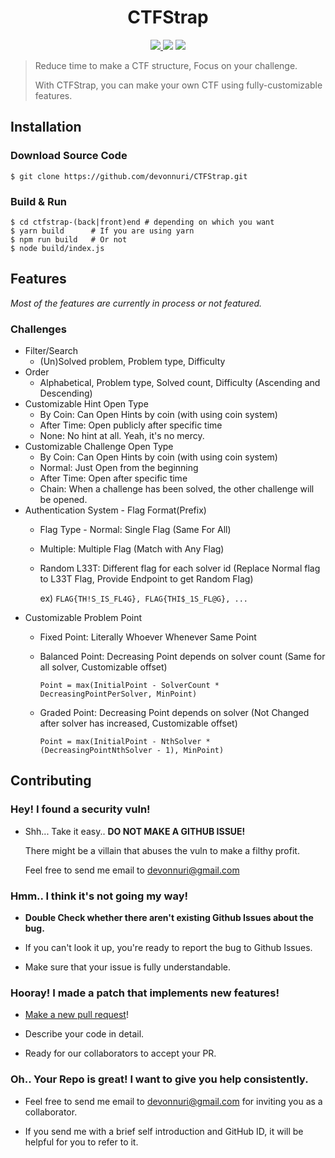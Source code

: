 <h1 align="center">CTFStrap</h1>

<p align="center">
	<a href="https://github.com/airbnb/javascript">
		<img src="https://img.shields.io/badge/code%20style-airbnb-brightgreen.svg?style=flat"/>
	</a>
	<img src="https://img.shields.io/badge/contributions-welcome-orange.svg"/>
	<a href="https://opensource.org/licenses/MIT">
		<img src="https://img.shields.io/badge/license-MIT-blue.svg"/>
	</a>
</p>

> Reduce time to make a CTF structure, Focus on your challenge.
>
> With CTFStrap, you can make your own CTF using fully-customizable features.

## Installation

### Download Source Code

```console
$ git clone https://github.com/devonnuri/CTFStrap.git
```

### Build & Run

```console
$ cd ctfstrap-(back|front)end # depending on which you want
$ yarn build      # If you are using yarn
$ npm run build   # Or not
$ node build/index.js
```

## Features

*Most of the features are currently in process or not featured.*

### Challenges

* Filter/Search
  * (Un)Solved problem, Problem type, Difficulty
* Order
  * Alphabetical, Problem type, Solved count, Difficulty (Ascending and Descending)
* Customizable Hint Open Type
  * By Coin: Can Open Hints by coin (with using coin system)
  * After Time: Open publicly after specific time
  * None: No hint at all. Yeah, it's no mercy.
* Customizable Challenge Open Type
  * By Coin: Can Open Hints by coin (with using coin system)
  * Normal: Just Open from the beginning
  * After Time: Open after specific time
  * Chain: When a challenge has been solved, the other challenge will be opened.
* Authentication System - Flag Format(Prefix)
  * Flag Type - Normal: Single Flag (Same For All)
  * Multiple: Multiple Flag (Match with Any Flag)
  * Random L33T: Different flag for each solver id (Replace Normal flag to L33T Flag, Provide Endpoint to get Random Flag)

    ex) `FLAG{TH!S_IS_FL4G}, FLAG{THI$_1S_FL@G}, ...`
* Customizable Problem Point
  * Fixed Point: Literally Whoever Whenever Same Point
  * Balanced Point: Decreasing Point depends on solver count (Same for all solver, Customizable offset)

    ```text
    Point = max(InitialPoint - SolverCount * DecreasingPointPerSolver, MinPoint)
    ```

  * Graded Point: Decreasing Point depends on solver (Not Changed after solver has increased, Customizable offset)

    ```text
    Point = max(InitialPoint - NthSolver * (DecreasingPointNthSolver - 1), MinPoint)
    ```

## Contributing

### Hey! I found a security vuln!

* Shh... Take it easy.. **DO NOT MAKE A GITHUB ISSUE!**

  There might be a villain that abuses the vuln to make a filthy profit.

  Feel free to send me email to [devonnuri@gmail.com](mailto://devonnuri@gmail.com)

### Hmm.. I think it's not going my way!

* **Double Check whether there aren't existing Github Issues about the bug.**

* If you can't look it up, you're ready to report the bug to Github Issues.

* Make sure that your issue is fully understandable.

### Hooray! I made a patch that implements new features!

* [Make a new pull request](https://github.com/devonnuri/CTFStrap/pull/new/master)!

* Describe your code in detail.

* Ready for our collaborators to accept your PR.

### Oh.. Your Repo is great! I want to give you help consistently.

* Feel free to send me email to [devonnuri@gmail.com](mailto://devonnuri@gmail.com) for inviting you as a collaborator.

* If you send me with a brief self introduction and GitHub ID, it will be helpful for you to refer to it.
